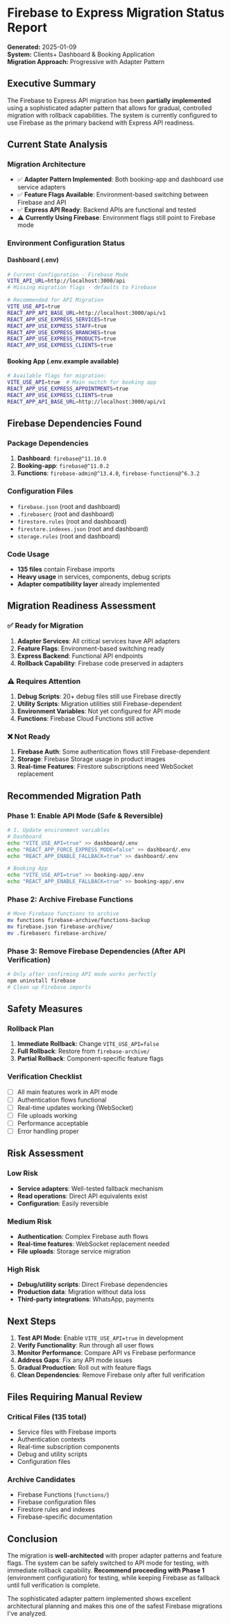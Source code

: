 # Firebase to Express Migration Status Report

**Generated:** 2025-01-09  
**System:** Clients+ Dashboard & Booking Application  
**Migration Approach:** Progressive with Adapter Pattern

## Executive Summary

The Firebase to Express API migration has been **partially implemented** using a sophisticated adapter pattern that allows for gradual, controlled migration with rollback capabilities. The system is currently configured to use Firebase as the primary backend with Express API readiness.

## Current State Analysis

### Migration Architecture
- ✅ **Adapter Pattern Implemented**: Both booking-app and dashboard use service adapters
- ✅ **Feature Flags Available**: Environment-based switching between Firebase and API
- ✅ **Express API Ready**: Backend APIs are functional and tested
- ⚠️ **Currently Using Firebase**: Environment flags still point to Firebase mode

### Environment Configuration Status

#### Dashboard (.env)
```bash
# Current Configuration - Firebase Mode
VITE_API_URL=http://localhost:3000/api
# Missing migration flags - defaults to Firebase

# Recommended for API Migration
VITE_USE_API=true
REACT_APP_API_BASE_URL=http://localhost:3000/api/v1
REACT_APP_USE_EXPRESS_SERVICES=true
REACT_APP_USE_EXPRESS_STAFF=true
REACT_APP_USE_EXPRESS_BRANCHES=true
REACT_APP_USE_EXPRESS_PRODUCTS=true
REACT_APP_USE_EXPRESS_CLIENTS=true
```

#### Booking App (.env.example available)
```bash
# Available flags for migration:
VITE_USE_API=true  # Main switch for booking app
REACT_APP_USE_EXPRESS_APPOINTMENTS=true
REACT_APP_USE_EXPRESS_CLIENTS=true
REACT_APP_API_BASE_URL=http://localhost:3000/api/v1
```

## Firebase Dependencies Found

### Package Dependencies
1. **Dashboard**: `firebase@^11.10.0`
2. **Booking-app**: `firebase@^11.0.2`
3. **Functions**: `firebase-admin@^13.4.0`, `firebase-functions@^6.3.2`

### Configuration Files
- `firebase.json` (root and dashboard)
- `.firebaserc` (root and dashboard)  
- `firestore.rules` (root and dashboard)
- `firestore.indexes.json` (root and dashboard)
- `storage.rules` (root and dashboard)

### Code Usage
- **135 files** contain Firebase imports
- **Heavy usage** in services, components, debug scripts
- **Adapter compatibility layer** already implemented

## Migration Readiness Assessment

### ✅ Ready for Migration
1. **Adapter Services**: All critical services have API adapters
2. **Feature Flags**: Environment-based switching ready
3. **Express Backend**: Functional API endpoints
4. **Rollback Capability**: Firebase code preserved in adapters

### ⚠️ Requires Attention
1. **Debug Scripts**: 20+ debug files still use Firebase directly
2. **Utility Scripts**: Migration utilities still Firebase-dependent
3. **Environment Variables**: Not yet configured for API mode
4. **Functions**: Firebase Cloud Functions still active

### ❌ Not Ready
1. **Firebase Auth**: Some authentication flows still Firebase-dependent
2. **Storage**: Firebase Storage usage in product images
3. **Real-time Features**: Firestore subscriptions need WebSocket replacement

## Recommended Migration Path

### Phase 1: Enable API Mode (Safe & Reversible)
```bash
# 1. Update environment variables
# Dashboard
echo "VITE_USE_API=true" >> dashboard/.env
echo "REACT_APP_FORCE_EXPRESS_MODE=false" >> dashboard/.env
echo "REACT_APP_ENABLE_FALLBACK=true" >> dashboard/.env

# Booking App
echo "VITE_USE_API=true" >> booking-app/.env
echo "REACT_APP_ENABLE_FALLBACK=true" >> booking-app/.env
```

### Phase 2: Archive Firebase Functions
```bash
# Move Firebase functions to archive
mv functions firebase-archive/functions-backup
mv firebase.json firebase-archive/
mv .firebaserc firebase-archive/
```

### Phase 3: Remove Firebase Dependencies (After API Verification)
```bash
# Only after confirming API mode works perfectly
npm uninstall firebase
# Clean up Firebase imports
```

## Safety Measures

### Rollback Plan
1. **Immediate Rollback**: Change `VITE_USE_API=false`
2. **Full Rollback**: Restore from `firebase-archive/`
3. **Partial Rollback**: Component-specific feature flags

### Verification Checklist
- [ ] All main features work in API mode
- [ ] Authentication flows functional
- [ ] Real-time updates working (WebSocket)
- [ ] File uploads working
- [ ] Performance acceptable
- [ ] Error handling proper

## Risk Assessment

### Low Risk
- **Service adapters**: Well-tested fallback mechanism
- **Read operations**: Direct API equivalents exist
- **Configuration**: Easily reversible

### Medium Risk  
- **Authentication**: Complex Firebase auth flows
- **Real-time features**: WebSocket replacement needed
- **File uploads**: Storage service migration

### High Risk
- **Debug/utility scripts**: Direct Firebase dependencies
- **Production data**: Migration without data loss
- **Third-party integrations**: WhatsApp, payments

## Next Steps

1. **Test API Mode**: Enable `VITE_USE_API=true` in development
2. **Verify Functionality**: Run through all user flows
3. **Monitor Performance**: Compare API vs Firebase performance
4. **Address Gaps**: Fix any API mode issues
5. **Gradual Production**: Roll out with feature flags
6. **Clean Dependencies**: Remove Firebase only after full verification

## Files Requiring Manual Review

### Critical Files (135 total)
- Service files with Firebase imports
- Authentication contexts
- Real-time subscription components
- Debug and utility scripts
- Configuration files

### Archive Candidates
- Firebase Functions (`functions/`)
- Firebase configuration files
- Firestore rules and indexes
- Firebase-specific documentation

## Conclusion

The migration is **well-architected** with proper adapter patterns and feature flags. The system can be safely switched to API mode for testing, with immediate rollback capability. **Recommend proceeding with Phase 1** (environment configuration) for testing, while keeping Firebase as fallback until full verification is complete.

The sophisticated adapter pattern implemented shows excellent architectural planning and makes this one of the safest Firebase migrations I've analyzed.